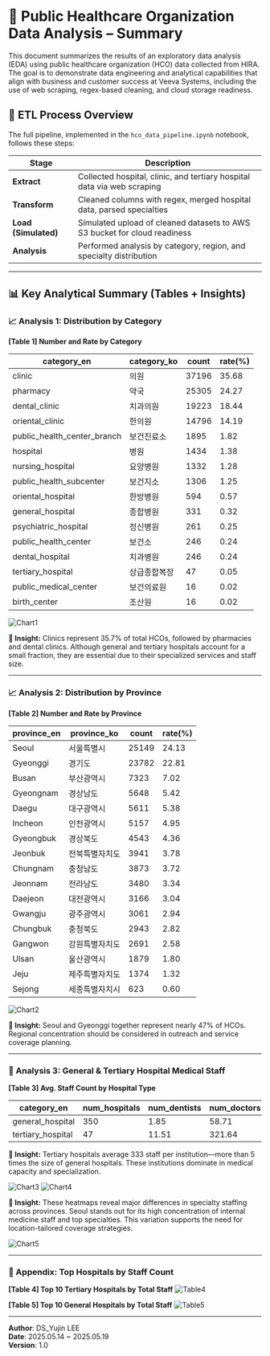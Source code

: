 # 🏥 Public Healthcare Organization Data Analysis – Summary

This document summarizes the results of an exploratory data analysis (EDA) using public healthcare organization (HCO) data collected from HIRA. The goal is to demonstrate data engineering and analytical capabilities that align with business and customer success at Veeva Systems, including the use of web scraping, regex-based cleaning, and cloud storage readiness.

## 🔄 ETL Process Overview

The full pipeline, implemented in the `hco_data_pipeline.ipynb` notebook, follows these steps:

| Stage               | Description                                                                 |
|--------------------|-----------------------------------------------------------------------------|
| **Extract**        | Collected hospital, clinic, and tertiary hospital data via web scraping     |
| **Transform**      | Cleaned columns with regex, merged hospital data, parsed specialties         |
| **Load (Simulated)** | Simulated upload of cleaned datasets to AWS S3 bucket for cloud readiness |
| **Analysis**       | Performed analysis by category, region, and specialty distribution          |

---

## 📊 Key Analytical Summary (Tables + Insights)

### 📈 Analysis 1: Distribution by Category

**[Table 1] Number and Rate by Category**

| category_en           | category_ko         | count | rate(%) |
|------------------------|----------------------|--------|----------|
| clinic                 | 의원                 | 37196  | 35.68    |
| pharmacy              | 약국                 | 25305  | 24.27    |
| dental_clinic         | 치과의원             | 19223  | 18.44    |
| oriental_clinic       | 한의원               | 14796  | 14.19    |
| public_health_center_branch | 보건진료소     | 1895   | 1.82     |
| hospital              | 병원                 | 1434   | 1.38     |
| nursing_hospital      | 요양병원             | 1332   | 1.28     |
| public_health_subcenter | 보건지소          | 1306   | 1.25     |
| oriental_hospital     | 한방병원             | 594    | 0.57     |
| general_hospital      | 종합병원             | 331    | 0.32     |
| psychiatric_hospital  | 정신병원             | 261    | 0.25     |
| public_health_center  | 보건소               | 246    | 0.24     |
| dental_hospital       | 치과병원             | 246    | 0.24     |
| tertiary_hospital     | 상급종합복장         | 47     | 0.05     |
| public_medical_center| 보건의료원           | 16     | 0.02     |
| birth_center          | 조산원               | 16     | 0.02     |

![Chart1](images/chart1.distribution_of_public_institutions_by_category.png)

**🔎 Insight:** Clinics represent 35.7% of total HCOs, followed by pharmacies and dental clinics. Although general and tertiary hospitals account for a small fraction, they are essential due to their specialized services and staff size.

---

### 📈 Analysis 2: Distribution by Province

**[Table 2] Number and Rate by Province**

| province_en | province_ko | count | rate(%) |
|-------------|--------------|--------|----------|
| Seoul       | 서울특별시    | 25149  | 24.13    |
| Gyeonggi    | 경기도        | 23782  | 22.81    |
| Busan       | 부산광역시    | 7323   | 7.02     |
| Gyeongnam   | 경상남도      | 5648   | 5.42     |
| Daegu       | 대구광역시    | 5611   | 5.38     |
| Incheon     | 인천광역시    | 5157   | 4.95     |
| Gyeongbuk   | 경상북도      | 4543   | 4.36     |
| Jeonbuk     | 전북특별자치도 | 3941   | 3.78     |
| Chungnam    | 충청남도      | 3873   | 3.72     |
| Jeonnam     | 전라남도      | 3480   | 3.34     |
| Daejeon     | 대전광역시    | 3166   | 3.04     |
| Gwangju     | 광주광역시    | 3061   | 2.94     |
| Chungbuk    | 충청북도      | 2943   | 2.82     |
| Gangwon     | 강원특별자치도 | 2691   | 2.58     |
| Ulsan       | 울산광역시    | 1879   | 1.80     |
| Jeju        | 제주특별자치도 | 1374   | 1.32     |
| Sejong      | 세종특별자치시 | 623    | 0.60     |


![Chart2](images/chart2.number_of_HCOs_by_province.png)

**🔎 Insight:** Seoul and Gyeonggi together represent nearly 47% of HCOs. Regional concentration should be considered in outreach and service coverage planning.

---

### 🏥 Analysis 3: General & Tertiary Hospital Medical Staff

**[Table 3] Avg. Staff Count by Hospital Type**

| category_en     | num_hospitals | num_dentists | num_doctors | num_korean_med | total_medical_staff |
|------------------|----------------|----------------|--------------|------------------|------------------------|
| general_hospital | 350            | 1.85           | 58.71        | 0.11             | 60.67                  |
| tertiary_hospital| 47             | 11.51          | 321.64       | 0.00             | 333.15                 |

**🔎 Insight:** Tertiary hospitals average 333 staff per institution—more than 5 times the size of general hospitals. These institutions dominate in medical capacity and specialization.

![Chart3](images/chart3.average_medical_staff_per_specialty_by_province.png)
![Chart4](images/chart4.top10_specialties_avg_medical_staff_by_province.png)

**🔎 Insight:** These heatmaps reveal major differences in specialty staffing across provinces. Seoul stands out for its high concentration of internal medicine staff and top specialties. This variation supports the need for location-tailored coverage strategies.

![Chart5](images/chart5.average_number_of_internal_medicinc_staff_per_hospital_by_province.png)

---

### 📓 Appendix: Top Hospitals by Staff Count

**[Table 4] Top 10 Tertiary Hospitals by Total Staff**
![Table4](images/table4.top10_tertiay_hospitals.PNG)

**[Table 5] Top 10 General Hospitals by Total Staff**
![Table5](images/table5.top10_general_hospital.PNG)

---

**Author**: DS_Yujin LEE  
**Date**: 2025.05.14 ~ 2025.05.19  
**Version**: 1.0
